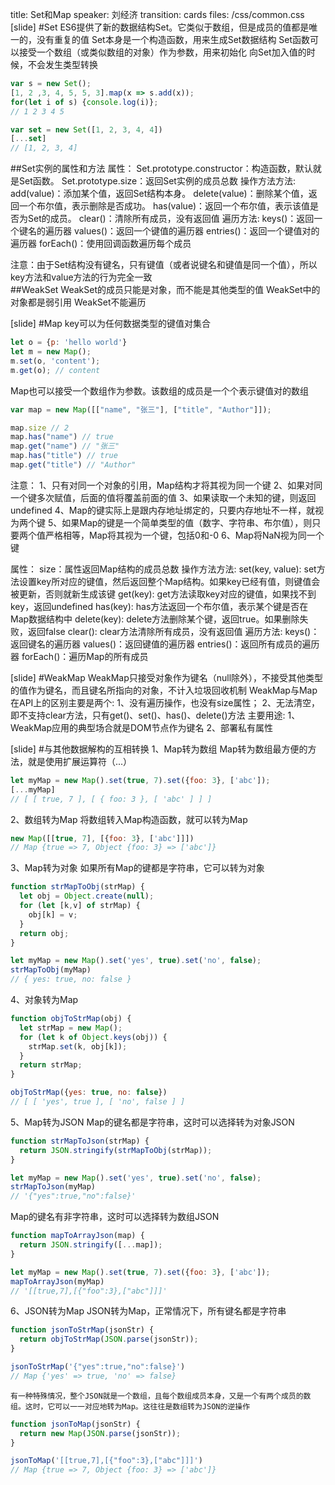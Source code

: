 title: Set和Map
speaker: 刘经济
transition: cards
files: /css/common.css
[slide]
#Set
ES6提供了新的数据结构Set。它类似于数组，但是成员的值都是唯一的，没有重复的值
Set本身是一个构造函数，用来生成Set数据结构
Set函数可以接受一个数组（或类似数组的对象）作为参数，用来初始化
向Set加入值的时候，不会发生类型转换
```javascript
var s = new Set();
[1, 2 ,3, 4, 5, 5, 3].map(x => s.add(x));
for(let i of s) {console.log(i)};
// 1 2 3 4 5

var set = new Set([1, 2, 3, 4, 4])
[...set]
// [1, 2, 3, 4]
```
##Set实例的属性和方法
属性：
	Set.prototype.constructor：构造函数，默认就是Set函数。
	Set.prototype.size：返回Set实例的成员总数
操作方法方法:
	add(value)：添加某个值，返回Set结构本身。
	delete(value)：删除某个值，返回一个布尔值，表示删除是否成功。
	has(value)：返回一个布尔值，表示该值是否为Set的成员。
	clear()：清除所有成员，没有返回值
遍历方法:
	keys()：返回一个键名的遍历器
	values()：返回一个键值的遍历器
	entries()：返回一个键值对的遍历器
	forEach()：使用回调函数遍历每个成员
<section class="annotation">
注意：由于Set结构没有键名，只有键值（或者说键名和键值是同一个值），所以key方法和value方法的行为完全一致
</section>
##WeakSet
WeakSet的成员只能是对象，而不能是其他类型的值	
WeakSet中的对象都是弱引用
WeakSet不能遍历

[slide]
#Map
key可以为任何数据类型的键值对集合
```javascript
let o = {p: 'hello world'}
let m = new Map();
m.set(o, 'content');
m.get(o); // content
```
Map也可以接受一个数组作为参数。该数组的成员是一个个表示键值对的数组
```javascript
var map = new Map([["name", "张三"], ["title", "Author"]]);

map.size // 2
map.has("name") // true
map.get("name") // "张三"
map.has("title") // true
map.get("title") // "Author"
```
<section class="annotation">
注意：
1、只有对同一个对象的引用，Map结构才将其视为同一个键
2、如果对同一个键多次赋值，后面的值将覆盖前面的值
3、如果读取一个未知的键，则返回undefined
4、Map的键实际上是跟内存地址绑定的，只要内存地址不一样，就视为两个键
5、如果Map的键是一个简单类型的值（数字、字符串、布尔值），则只要两个值严格相等，Map将其视为一个键，包括0和-0
6、Map将NaN视为同一个键
</section>

属性：
	size：属性返回Map结构的成员总数
操作方法方法:
	set(key, value): set方法设置key所对应的键值，然后返回整个Map结构。如果key已经有值，则键值会被更新，否则就新生成该键
	get(key): get方法读取key对应的键值，如果找不到key，返回undefined
	has(key): has方法返回一个布尔值，表示某个键是否在Map数据结构中
	delete(key): delete方法删除某个键，返回true。如果删除失败，返回false
	clear(): clear方法清除所有成员，没有返回值
遍历方法:
	keys()：返回键名的遍历器
	values()：返回键值的遍历器
	entries()：返回所有成员的遍历器
	forEach()：遍历Map的所有成员


[slide]
#WeakMap
WeakMap只接受对象作为键名（null除外），不接受其他类型的值作为键名，而且键名所指向的对象，不计入垃圾回收机制
WeakMap与Map在API上的区别主要是两个:
1、没有遍历操作，也没有size属性；
2、无法清空，即不支持clear方法，只有get()、set()、has()、delete()方法
主要用途:
1、WeakMap应用的典型场合就是DOM节点作为键名
2、部署私有属性

[slide]
#与其他数据解构的互相转换
1、Map转为数组
	Map转为数组最方便的方法，就是使用扩展运算符（...）
```javascript
let myMap = new Map().set(true, 7).set({foo: 3}, ['abc']);
[...myMap]
// [ [ true, 7 ], [ { foo: 3 }, [ 'abc' ] ] ]
```
2、数组转为Map
	将数组转入Map构造函数，就可以转为Map
```javascript
new Map([[true, 7], [{foo: 3}, ['abc']]])
// Map {true => 7, Object {foo: 3} => ['abc']}
```
3、Map转为对象
	如果所有Map的键都是字符串，它可以转为对象
```javascript
function strMapToObj(strMap) {
  let obj = Object.create(null);
  for (let [k,v] of strMap) {
    obj[k] = v;
  }
  return obj;
}

let myMap = new Map().set('yes', true).set('no', false);
strMapToObj(myMap)
// { yes: true, no: false }
```	
4、对象转为Map
```javascript
function objToStrMap(obj) {
  let strMap = new Map();
  for (let k of Object.keys(obj)) {
    strMap.set(k, obj[k]);
  }
  return strMap;
}

objToStrMap({yes: true, no: false})
// [ [ 'yes', true ], [ 'no', false ] ]
```
5、Map转为JSON
	Map的键名都是字符串，这时可以选择转为对象JSON
```javascript
function strMapToJson(strMap) {
  return JSON.stringify(strMapToObj(strMap));
}

let myMap = new Map().set('yes', true).set('no', false);
strMapToJson(myMap)
// '{"yes":true,"no":false}'
```
Map的键名有非字符串，这时可以选择转为数组JSON
```javascript
function mapToArrayJson(map) {
  return JSON.stringify([...map]);
}

let myMap = new Map().set(true, 7).set({foo: 3}, ['abc']);
mapToArrayJson(myMap)
// '[[true,7],[{"foo":3},["abc"]]]'
```
6、JSON转为Map
	JSON转为Map，正常情况下，所有键名都是字符串
```javascript
function jsonToStrMap(jsonStr) {
  return objToStrMap(JSON.parse(jsonStr));
}

jsonToStrMap('{"yes":true,"no":false}')
// Map {'yes' => true, 'no' => false}
```
	有一种特殊情况，整个JSON就是一个数组，且每个数组成员本身，又是一个有两个成员的数组。这时，它可以一一对应地转为Map。这往往是数组转为JSON的逆操作
```javascript
function jsonToMap(jsonStr) {
  return new Map(JSON.parse(jsonStr));
}

jsonToMap('[[true,7],[{"foo":3},["abc"]]]')
// Map {true => 7, Object {foo: 3} => ['abc']}
```